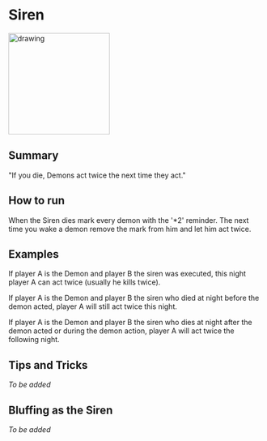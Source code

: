 # Siren

<img src="https://raw.githubusercontent.com/yoyosource/BOTC-HomeBrew/master/Outsider/Siren/siren.png" alt="drawing" width="200"/>

## Summary
"If you die, Demons act twice the next time they act."

## How to run
When the Siren dies mark every demon with the '*2' reminder. The next time you wake a demon remove the mark from him and let him act twice.

## Examples
If player A is the Demon and player B the siren was executed, this night player A can act twice (usually he kills twice).

If player A is the Demon and player B the siren who died at night before the demon acted, player A will still act twice this night.

If player A is the Demon and player B the siren who dies at night after the demon acted or during the demon action, player A will act twice the following night.

## Tips and Tricks

*To be added*

## Bluffing as the Siren

*To be added*

